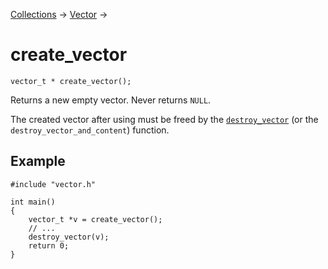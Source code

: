 [Collections](../collections.md) &rarr; [Vector](vector.md) &rarr;

# create_vector

    vector_t * create_vector();

Returns a new empty vector. Never returns `NULL`.

The created vector after using must be freed by the [`destroy_vector`](destroy_vector.md) (or the `destroy_vector_and_content`) function.

## Example

    #include "vector.h"

    int main()
    {
        vector_t *v = create_vector();
        // ...
        destroy_vector(v);
        return 0;
    }
